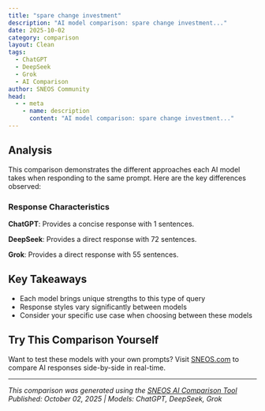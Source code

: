 ```yaml
---
title: "spare change investment"
description: "AI model comparison: spare change investment..."
date: 2025-10-02
category: comparison
layout: Clean
tags:
  - ChatGPT
  - DeepSeek
  - Grok
  - AI Comparison
author: SNEOS Community
head:
  - - meta
    - name: description
      content: "AI model comparison: spare change investment..."
---
```


<ChatComparison
  title="spare change investment"
  prompt="spare change investment"
  :responses='{
    "ChatGPT": "Error calling OpenAI API.",
    "DeepSeek": "Of course! \u0022Spare change investment\u0022 is a popular and accessible way to start investing, made famous by apps like **Acorns**.\n\nIn a nutshell, it\u0027s a method of automatically investing the \u0022round-up\u0022 from your everyday debit or credit card purchases.\n\nLet\u0027s break down how it works, the pros and cons, and the best platforms to use.\n\n### How It Works: The \u0022Round-Up\u0022 Model\n\n1.  **You Make a Purchase:** You buy a coffee for $3.60.\n2.  **The App Rounds Up:** The app rounds that purchase up to the nearest dollar, which is $4.00.\n3.  **The \u0022Spare Change\u0022 is Calculated:** The difference, $0.40, is your \u0022spare change.\u0022\n4.  **The Change is Invested:** Once your spare change accumulates to a certain threshold (e.g., $5), the app automatically invests that money into a pre-selected portfolio of ETFs (Exchange-Traded Funds).\n\n**Example:**\n| Your Day\u0027s Spending | Purchase Cost | Rounded Up To | Spare Change |\n| :--- | :--- | :--- | :--- |\n| Coffee | $3.60 | $4.00 | $0.40 |\n| Lunch | $12.25 | $13.00 | $0.75 |\n| Groceries | $47.80 | $48.00 | $0.20 |\n| **Daily Total** | | | **$1.35** |\n\nIn this example, without even thinking about it, you\u0027ve set aside $1.35 to invest in a single day.\n\n---\n\n### The Pros: Why People Love It\n\n*   **Effortless \u0026 Automatic:** It\u0027s \u0022set it and forget it.\u0022 The investing happens in the background of your life.\n*   **Builds a Habit:** It introduces you to investing in a low-pressure, educational way.\n*   **Great for Beginners:** The barriers to entry are extremely low. You don\u0027t need a lot of money to start.\n*   **Dollar-Cost Averaging:** By investing small amounts regularly, you buy shares at various prices, which can smooth out the average purchase price over time.\n*   **\u0022Painless\u0022 Saving:** You rarely notice the small amounts being set aside, making it an easy way to accumulate savings.\n\n---\n\n### The Cons \u0026 Things to Consider\n\n*   **Fees:** This is the **biggest drawback**. Most spare change apps charge a monthly fee (e.g., $1, $3, or $5). If your portfolio is small, this fee can represent a significant percentage of your investment and eat into your returns.\n    *   *Example:* A $3 monthly fee on a $300 portfolio is a 1% fee per month, or 12% per year\u2014which is very high.\n*   **Limited Growth Potential:** For building substantial wealth, the spare change method alone is usually not enough. It should be supplemented with recurring, larger deposits.\n*   **Performance is Not Guaranteed:** You are investing in the stock market. Your portfolio\u0027s value can go down.\n*   **Micro-Investing Mindset:** It can create the illusion that you\u0027re \u0022investing\u0022 while your main financial habits (like saving a percentage of your income) are neglected.\n\n---\n\n### Popular Spare Change Investment Apps\n\n| App Name | Primary Model | Monthly Fee | Best For |\n| :--- | :--- | :--- | :--- |\n| **Acorns** | The original spare change app. | $3 - $5 | Beginners who want a fully automated, hands-off experience. |\n| **Chime\u00AE** | Round-Ups go into a high-yield savings account, not the stock market. | $0 | People who want to save cash safely rather than invest in the market. |\n| **Qapital** | Customizable rules for saving (including round-ups). | $3 - $12 | Goal-based saving with flexible rules. |\n| **Stash** | Focuses on educating you to choose your own investments, with round-ups as a feature. | $3 - $9 | Beginners who want to learn and have more control. |\n\n---\n\n### Is Spare Change Investing Right for You?\n\n**Yes, if you:**\n*   Are completely new to investing and intimidated by starting.\n*   Have trouble saving money consistently.\n*   Want a simple, automated system to build an investment habit.\n*   Understand the fees and are starting with small amounts.\n\n**No, or you should supplement it, if you:**\n*   Already have a decent amount of savings to invest (the fees will be too high relative to your balance).\n*   Are a disciplined saver who can set up automatic transfers from your bank to a brokerage account.\n*   Are looking for the highest possible returns and lowest fees.\n\n### The Bottom Line\n\n**Spare change investing is a fantastic gateway into the world of investing.** It demystifies the process and makes it accessible. However, think of it as **training wheels**.\n\nOnce you get comfortable and your account grows, it\u0027s crucial to:\n1.  **Be aware of the fees** and ensure they aren\u0027t consuming your profits.\n2.  **Graduate to making larger, recurring deposits** into a low-cost brokerage account (like Fidelity, Vanguard, or Charles Schwab) to build wealth more effectively.\n\nUsed wisely, it\u0027s a powerful tool to start your financial journey. Just don\u0027t let it be the *only* tool in your investing toolbox.",
    "Grok": "\u0022Spare change investment\u0022 refers to a strategy of investing small amounts of money, often the leftover change from everyday transactions, into financial assets like stocks, ETFs, or other investment vehicles. This concept has gained popularity with the rise of micro-investing apps that make it easy to save and invest small sums automatically. Here\u0027s a breakdown of what spare change investing entails and how it works:\n\n### What is Spare Change Investing?\nSpare change investing involves rounding up purchases to the nearest dollar (or another set amount) and investing the difference. For example:\n- You buy a coffee for $3.75.\n- The app rounds it up to $4.00.\n- The remaining $0.25 is automatically invested into a diversified portfolio.\n\nThis method helps people save and invest without feeling the pinch, as it uses small, often unnoticed amounts of money.\n\n### How It Works\n1. **Link a Bank Account or Card**: You connect your debit or credit card to a micro-investing app.\n2. **Round-Up Transactions**: Every time you make a purchase, the app rounds up the amount to the nearest dollar (or a custom amount) and sets aside the difference.\n3. **Automatic Investments**: The accumulated \u0022spare change\u0022 is periodically invested into a pre-selected portfolio, often consisting of low-cost ETFs or fractional shares of stocks.\n4. **Growth Over Time**: These small investments compound over time, potentially growing into significant savings through the power of compounding interest and market returns.\n\n### Popular Apps for Spare Change Investing\nSeveral apps and platforms facilitate spare change investing, including:\n- **Acorns**: One of the pioneers in this space, Acorns rounds up purchases and invests the change into diversified ETF portfolios based on your risk tolerance.\n- **Stash**: Allows users to invest small amounts in fractional shares of stocks and ETFs, with options for automatic investments.\n- **Robinhood**: While not specifically for spare change, it offers fractional share investing, making it easier to invest small amounts.\n- **Wealthfront or Betterment**: These robo-advisors often allow small, recurring investments into diversified portfolios.\n\n### Benefits of Spare Change Investing\n1. **Ease of Use**: It\u2019s a hands-off way to save and invest without needing to think about it.\n2. **Low Barrier to Entry**: You can start with just a few cents or dollars, making it accessible to almost anyone.\n3. **Builds a Habit**: Encourages consistent saving and investing, even if in small amounts.\n4. **Compounding Growth**: Small amounts invested regularly can grow over time through compound interest or market gains.\n\n### Downsides to Consider\n1. **Fees**: Some apps charge monthly fees (e.g., Acorns charges $3-$9/month depending on the plan), which can eat into returns, especially if you\u0027re investing very small amounts.\n2. **Limited Control**: Many spare change apps choose investments for you, which might not align with your specific goals or risk tolerance.\n3. **Small Impact Initially**: The amounts invested are tiny, so it may take a long time to see significant growth, especially if fees are high.\n4. **Market Risks**: Like any investment, spare change investments are subject to market volatility and potential losses.\n\n### Tips for Effective Spare Change Investing\n- **Minimize Fees**: Choose an app with low or no fees if your investment amounts are small.\n- **Supplement with Larger Investments**: Spare change investing can be a starting point, but consider adding larger, regular contributions to accelerate growth.\n- **Monitor Your Portfolio**: Even with small investments, keep an eye on performance and adjust your strategy as needed.\n- **Set Goals**: Use spare change investing as part of a broader financial plan, such as saving for an emergency fund, a vacation, or retirement.\n\n### Who Is It For?\nSpare change investing is ideal for:\n- Beginners who want to dip their toes into investing without committing large sums.\n- People with irregular income who struggle to set aside bigger amounts.\n- Anyone looking to build a saving and investing habit with minimal effort.\n\n### Alternatives to Spare Change Apps\nIf you\u2019re not sold on spare change apps, consider:\n- **Manual Micro-Investing**: Use low-cost brokers like Fidelity or Vanguard to buy fractional shares or ETFs with small amounts of money.\n- **High-Yield Savings Accounts**: If you\u2019re risk-averse, park spare change in a high-yield savings account for guaranteed (though smaller) returns.\n- **Round-Up to Savings**: Instead of investing, round up purchases and transfer the change to a savings account or jar.\n\nSpare change investing won\u2019t make you rich overnight, but it\u2019s a simple and effective way to start building wealth over the long term. If you\u2019re interested, research a few apps, compare their fees and features, and choose one that aligns with your financial goals. Let me know if you\u0027d like a deeper dive into a specific app or strategy!"
  }'
  published-date="10:19"
/>

## Analysis

This comparison demonstrates the different approaches each AI model takes when responding to the same prompt. Here are the key differences observed:

### Response Characteristics

**ChatGPT**: Provides a concise response with 1 sentences. 

**DeepSeek**: Provides a direct response with 72 sentences. 

**Grok**: Provides a direct response with 55 sentences. 

## Key Takeaways

- Each model brings unique strengths to this type of query
- Response styles vary significantly between models
- Consider your specific use case when choosing between these models

## Try This Comparison Yourself

Want to test these models with your own prompts? Visit [SNEOS.com](https://sneos.com) to compare AI responses side-by-side in real-time.

---

*This comparison was generated using the [SNEOS AI Comparison Tool](https://sneos.com)*
*Published: October 02, 2025 | Models: ChatGPT, DeepSeek, Grok*
